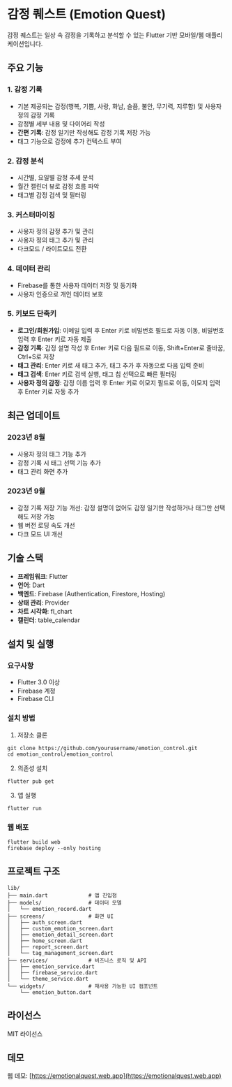 # 감정 퀘스트 (Emotion Quest)

감정 퀘스트는 일상 속 감정을 기록하고 분석할 수 있는 Flutter 기반 모바일/웹 애플리케이션입니다.

## 주요 기능

### 1. 감정 기록
- 기본 제공되는 감정(행복, 기쁨, 사랑, 화남, 슬픔, 불안, 무기력, 지루함) 및 사용자 정의 감정 기록
- 감정별 세부 내용 및 다이어리 작성
- **간편 기록**: 감정 일기만 작성해도 감정 기록 저장 가능
- 태그 기능으로 감정에 추가 컨텍스트 부여

### 2. 감정 분석
- 시간별, 요일별 감정 추세 분석
- 월간 캘린더 뷰로 감정 흐름 파악
- 태그별 감정 검색 및 필터링

### 3. 커스터마이징
- 사용자 정의 감정 추가 및 관리
- 사용자 정의 태그 추가 및 관리
- 다크모드 / 라이트모드 전환

### 4. 데이터 관리
- Firebase를 통한 사용자 데이터 저장 및 동기화
- 사용자 인증으로 개인 데이터 보호

### 5. 키보드 단축키
- **로그인/회원가입**: 이메일 입력 후 Enter 키로 비밀번호 필드로 자동 이동, 비밀번호 입력 후 Enter 키로 자동 제출
- **감정 기록**: 감정 설명 작성 후 Enter 키로 다음 필드로 이동, Shift+Enter로 줄바꿈, Ctrl+S로 저장
- **태그 관리**: Enter 키로 새 태그 추가, 태그 추가 후 자동으로 다음 입력 준비
- **태그 검색**: Enter 키로 검색 실행, 태그 칩 선택으로 빠른 필터링
- **사용자 정의 감정**: 감정 이름 입력 후 Enter 키로 이모지 필드로 이동, 이모지 입력 후 Enter 키로 자동 추가

## 최근 업데이트

### 2023년 8월
- 사용자 정의 태그 기능 추가
- 감정 기록 시 태그 선택 기능 추가
- 태그 관리 화면 추가

### 2023년 9월
- 감정 기록 저장 기능 개선: 감정 설명이 없어도 감정 일기만 작성하거나 태그만 선택해도 저장 가능
- 웹 버전 로딩 속도 개선
- 다크 모드 UI 개선

## 기술 스택

- **프레임워크**: Flutter
- **언어**: Dart
- **백엔드**: Firebase (Authentication, Firestore, Hosting)
- **상태 관리**: Provider
- **차트 시각화**: fl_chart
- **캘린더**: table_calendar

## 설치 및 실행

### 요구사항
- Flutter 3.0 이상
- Firebase 계정
- Firebase CLI

### 설치 방법

1. 저장소 클론
```
git clone https://github.com/yourusername/emotion_control.git
cd emotion_control/emotion_control
```

2. 의존성 설치
```
flutter pub get
```

3. 앱 실행
```
flutter run
```

### 웹 배포
```
flutter build web
firebase deploy --only hosting
```

## 프로젝트 구조

```
lib/
├── main.dart             # 앱 진입점
├── models/               # 데이터 모델
│   └── emotion_record.dart
├── screens/              # 화면 UI
│   ├── auth_screen.dart
│   ├── custom_emotion_screen.dart
│   ├── emotion_detail_screen.dart
│   ├── home_screen.dart
│   ├── report_screen.dart
│   └── tag_management_screen.dart
├── services/             # 비즈니스 로직 및 API
│   ├── emotion_service.dart
│   ├── firebase_service.dart
│   └── theme_service.dart
└── widgets/              # 재사용 가능한 UI 컴포넌트
    └── emotion_button.dart
```

## 라이선스

MIT 라이선스

## 데모

웹 데모: [https://emotionalquest.web.app](https://emotionalquest.web.app)
